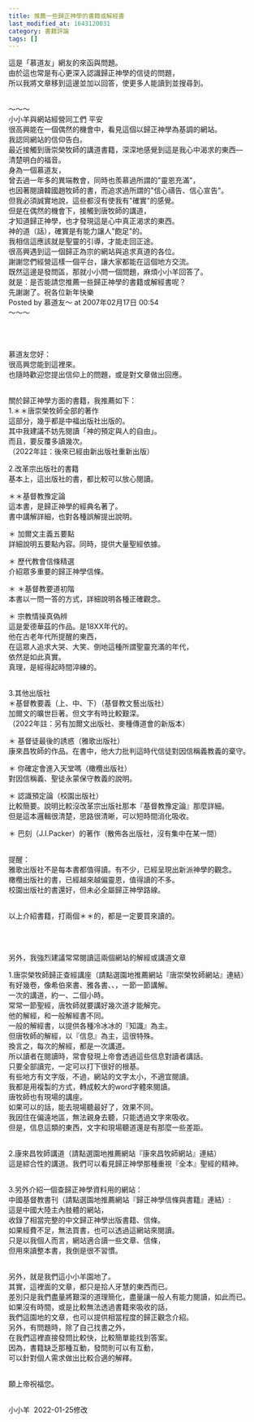 ```yaml
---
title: 推薦一些歸正神學的書籍或解經書
last_modified_at: 1643120031
category: 書籍評論
tags: []
---
```


<p>這是「慕道友」網友的來函與問題。<br>
由於這也常是有心更深入認識歸正神學的信徒的問題，<br>
所以我將文章移到這邊並加以回答，使更多人能讀到並搜尋到。</p>

<p><br>
～～～<br>
小小羊與網站經營同工們 平安<br>
很高興能在一個偶然的機會中，看見這個以歸正神學為基調的網站。<br>
我認同網站的信仰告白。<br>
最近接觸到唐崇榮牧師的講道書籍，深深地感覺到這是我心中渴求的東西—<br>
清楚明白的福音。<br>
身為一個慕道友，<br>
曾去過一年多的異端教會，同時也羨慕過所謂的"靈恩充滿"，<br>
也因著閱讀韓國趙牧師的書，而追求過所謂的"信心禱告、信心宣告"。<br>
但我必須誠實地說，這些都沒有使我有"確實"的感覺。<br>
但是在偶然的機會下，接觸到唐牧師的講道，<br>
才知道歸正神學，也才發現這是心中真正渴求的東西。<br>
神的道（話），確實是有能力讓人"飽足"的。<br>
我相信這應該就是聖靈的引導，才能走回正途。<br>
很高興遇到這一個歸正為宗的網站與追求真道的各位。<br>
謝謝您們經營這樣一個平台，讓大家都能在這個地方交流。<br>
既然這邊是發問區，那就小小問一個問題，麻煩小小羊回答了。<br>
就是：是否能請您推薦一些歸正神學的書籍或解經書呢？<br>
先謝謝了。祝各位新年快樂<br>
Posted by 慕道友～ at 2007年02月17日 00:54<br>
～～～</p>

<p>&nbsp;</p>

<p><br>
慕道友您好：<br>
很高興您能到這裡來。<br>
也隨時歡迎您提出信仰上的問題，或是對文章做出回應。</p>

<p><br>
關於歸正神學方面的書籍，我推薦如下：<br>
1.＊＊唐崇榮牧師全部的著作<br>
這部分，幾乎都是中福出版社出版的。<br>
其中我建議不妨先閱讀「神的預定與人的自由」。<br>
而且，要反覆多讀幾次。<br>
（2022年註：後來已經由新出版社重新出版）</p>

<p>2.改革宗出版社的書籍<br>
基本上，這出版社的書，都比較可以放心閱讀。</p>

<p>＊＊基督教豫定論<br>
這本書，是歸正神學的經典名著了。<br>
書中講解詳細，也對各種誤解提出說明。</p>

<p>＊ 加爾文主義五要點<br>
詳細說明五要點內容。同時，提供大量聖經依據。</p>

<p>＊ 歷代教會信條精選<br>
介紹眾多重要的歸正神學信條。</p>

<p>＊ ＊基督教要道初階<br>
本書以一問一答的方式，詳細說明各種正確觀念。</p>

<p>＊ 宗教情操真偽辨<br>
這是愛德華茲的作品。是18XX年代的。<br>
他在古老年代所提醒的東西，<br>
在這眾人追求大哭、大笑、倒地這種所謂聖靈充滿的年代，<br>
依然是如此真實。<br>
真理，是經得起時間淬練的。</p>

<p><br>
3.其他出版社<br>
＊基督教要義（上、中、下）（基督教文藝出版社）<br>
加爾文的曠世巨著。但文字有時比較艱深。<br>
（2022年註：另有加爾文出版社、麥種傳道會的新版本）</p>

<p>＊ 基督徒最後的誘惑（雅歌出版社）<br>
康來昌牧師的作品。在書中，他大力批判這時代信徒對因信稱義教義的棄守。</p>

<p>＊ 你確定會進入天堂嗎（橄欖出版社）<br>
對因信稱義、聖徒永蒙保守教義的說明。</p>

<p>＊ 認識預定論（校園出版社）<br>
比較簡要。說明比較沒改革宗出版社那本『基督教豫定論』那麼詳細。<br>
但是這本邏輯很清楚，思路很清晰，可以短時間消化吸收。</p>

<p>＊ 巴刻（J.I.Packer）的著作（散佈各出版社，沒有集中在某一間）</p>

<p><br>
提醒：<br>
雅歌出版社不是每本書都值得讀。有不少，已經呈現出新派神學的觀念。<br>
橄欖出版社的書，已經越來越偏靈恩，值得讀的不多。<br>
校園出版社的書還好，但未必全屬歸正神學路線。</p>

<p><br>
以上介紹書籍，打兩個＊＊的，都是一定要買來讀的。</p>

<p>&nbsp;</p>

<p><br>
另外，我強烈建議常常閱讀這兩個網站的解經或講道文章</p>

<p>1.唐崇榮牧師歸正查經講座（請點選園地推薦網站『唐崇榮牧師網站』連結）<br>
有好幾卷，像希伯來書、雅各書、、，一節一節講解。<br>
一次的講道，約一、二個小時。<br>
常常一節聖經，唐牧師就要講好幾次道才能解完。<br>
他的解經，和一般解經書不同。<br>
一般的解經書，以提供各種冷冰冰的『知識』為主。<br>
但唐牧師的解經，以『信息』為主，這很特殊。<br>
換言之，每次的解經，都是一次講道。<br>
所以讀者在閱讀時，常會發現上帝會透過這些信息對讀者講話。<br>
只要全部讀完，一定可以打下很好的根基。<br>
有些地方有文字版，不過，網站的文字太小，不適宜閱讀。<br>
我都是用複製的方式，轉成較大的word字體來閱讀。<br>
唐牧師也有現場的講座。<br>
如果可以的話，能去現場聽最好了，效果不同。<br>
我因住在偏遠地區，無法親身去聽，只能透過文字來吸收。<br>
但是，信息這類的東西，文字和現場聽道還是有那麼一些差距。</p>

<p><br>
2.康來昌牧師講道（請點選園地推薦網站『康來昌牧師網站』連結）<br>
這是綜合性的講道。我們可以看見歸正神學那種重視『全本』聖經的精神。</p>

<p><br>
3.另外介紹一個查歸正神學資料用的網站：<br>
中國基督教書刊（請點選園地推薦網站『歸正神學信條與書籍』連結）:<br>
這是中國大陸主內肢體的網站，<br>
收錄了相當完整的中文歸正神學出版書籍、信條。<br>
如果經費不足，無法買書，也可以透過這網站來閱讀。<br>
只是以我個人而言，網站適合讀一些文章、信條，<br>
但用來讀整本書，我倒是很不習慣。</p>

<p><br>
另外，就是我們這小小羊園地了。<br>
其實，這裡面的文章，都只是拾人牙慧的東西而已。<br>
差別只是我們盡量將艱深的道理簡化，盡量讓一般人有能力閱讀，如此而已。<br>
如果沒有時間，或是比較無法透過書籍來吸收的話，<br>
我們這園地的文章，也可以提供相當程度的歸正觀念介紹。<br>
另外，有問題時，除了自己找書之外，<br>
在我們這裡直接發問比較快，比較簡單能找到答案。<br>
因為，書籍缺乏那種互動，發問則可以有互動，<br>
可以針對個人需求做出比較合適的解釋。</p>

<p><br>
願上帝祝福您。</p>

<p><br>
小小羊&nbsp; 2022-01-25修改</p>

